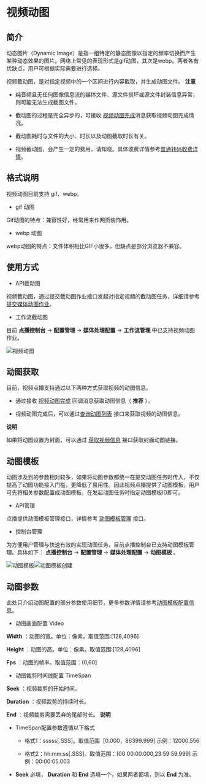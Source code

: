 视频动图 
=========================



简介 
-----------------------

动态图片（Dynamic Image）是指一组特定的静态图像以指定的频率切换而产生某种动态效果的图片。网络上常见的表现形式是gif动图，其次是webp。两者各有优缺点，用户可根据实际需要进行选择。

视频截动图，是对指定视频中的一个区间进行内容截取，并生成动图文件。
**注意**



* 纯音频且无任何图像信息流的媒体文件、源文件损坏或源文件封装信息异常，则可能无法生成截图文件。

  

* 截动图的过程是完全异步的，可接收 [视频动图完成](https://help.aliyun.com/document_detail/143490.html)消息获取视频动图完成情况。

  

* 截动图耗时与文件的大小、时长以及动图截取时长有关。

  

* 视频截动图，会产生一定的费用，请知晓。具体收费详情参考[普通转码收费详情](https://www.aliyun.com/price/product?spm=a2c4g.11186623.2.16.6ad476f3AVLuN7#/vod/detail)。

  




格式说明 
-------------------------

视频动图目前支持 gif、webp。

* gif 动图

  




Gif动图的特点：兼容性好，经常用来作网页装饰用。

* webp 动图

  




webp动图的特点：文件体积相比GIF小很多，但缺点是部分浏览器不兼容。

使用方式 
-------------------------

* API截动图

  




视频截动图，通过提交截动图作业接口发起对指定视频的截动图任务，详细请参考 [提交媒体动图作业](https://help.aliyun.com/document_detail/141417.html)。

* 工作流截动图

  




目前 **点播控制台** -\> **配置管理** -\> **媒体处理配置** -\> **工作流管理** 中已支持视频动图作业。

![视频动图](http://static-aliyun-doc.oss-cn-hangzhou.aliyuncs.com/assets/img/zh-CN/4517097951/p136459.png)

动图获取 
-------------------------

目前，视频点播支持通过以下两种方式获取视频的动图信息。

* 通过接收 [视频动图完成](https://help.aliyun.com/document_detail/143490.html) 回调消息获取动图信息（ **推荐** ）。

  

* 视频动图完成后，可以通过[查询动图列表](/cn.zh-CN/服务端API/媒资管理/动图管理/查询动图列表.md) 接口来获取视频的动图信息。

  



**说明**

如果将动图设置为封面，可以通过 [获取视频信息](/cn.zh-CN/服务端API/媒资管理/音视频管理/获取视频信息.md) 接口获取封面动图链接。

动图模板 
-------------------------

动图涉及到的参数相对较多，如果将动图参数都统一在提交动图任务时传入，不仅提高了动图功能接入门槛，更降低了易用性。因此视频点播提供了动图模板，用户可先将相关参数配置成动图模板，在发起动图任务时指定动图模板ID即可。

* API管理

  




点播提供动图模板管理接口，详情参考 [动图模板管理](https://help.aliyun.com/document_detail/141406.html) 接口。

* 控制台管理

  




为方便用户管理与快速有效的实现动图任务，目前点播控制台已支持动图模板管理。具体如下： **点播控制台** -\> **配置管理** -\> **媒体处理配置** -\> **动图模板** 。

![动图模板](http://static-aliyun-doc.oss-cn-hangzhou.aliyuncs.com/assets/img/zh-CN/4517097951/p136475.png)![动图模板创建](http://static-aliyun-doc.oss-cn-hangzhou.aliyuncs.com/assets/img/zh-CN/4517097951/p136551.png)

动图参数 
-------------------------

此处只介绍动图配置的部分参数使用细节，更多参数详情请参考[动图模板配置信息](/cn.zh-CN/服务端API/附录/基本数据类型.md)。

* 动图画面配置 Video

  




**Width** ：动图的宽。单位：像素。取值范围:\[128,4096\]

**Height** ：动图的高。单位：像素。取值范围:\[128,4096\]

**Fps** ：动图的帧率。取值范围：(0,60\]

* 动图裁剪时间线配置 TimeSpan

  




**Seek** ：视频裁剪的开始时间。

**Duration** ：视频裁剪的持续时长。

**End** ：视频裁剪需要丢弃的尾部时长。
**说明**



* TimeSpan配置参数遵循以下格式

  * 格式1：sssss\[.SSS\]。取值范围［0.000，86399.999\]
    示例：12000.556

    
  
  * 格式2：hh:mm:ss\[.SSS\]。取值范围：\[00:00:00.000,23:59:59.999\]
    示例：00:00:05.003

    
  

  




<!-- -->

* **Seek** 必填， **Duration** 和 **End** 选填一个，如果两者都填，则以 **End** 为准。

  



